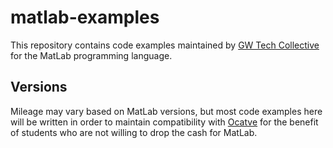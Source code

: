 # matlab-examples
This repository contains code examples maintained by [GW Tech Collective](http://gwtechcollective.org) for the MatLab programming language.

## Versions
Mileage may vary based on MatLab versions, but most code examples here will be written in order to maintain compatibility with [Ocatve](https://www.gnu.org/software/octave/) for the benefit of students who are not willing to drop the cash for MatLab.
